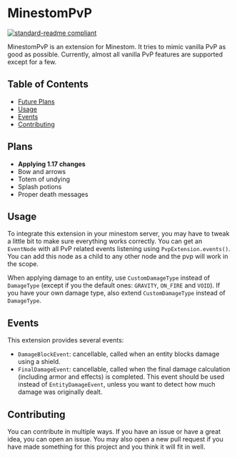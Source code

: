 # MinestomPvP

[![standard-readme compliant](https://img.shields.io/badge/readme%20style-standard-brightgreen.svg?style=flat-square)](https://github.com/RichardLitt/standard-readme)

MinestomPvP is an extension for Minestom.
It tries to mimic vanilla PvP as good as possible.
Currently, almost all vanilla PvP features are supported except for a few.

## Table of Contents

- [Future Plans](#plans)
- [Usage](#usage)
- [Events](#events)
- [Contributing](#contributing)

## Plans

- **Applying 1.17 changes**
- Bow and arrows
- Totem of undying
- Splash potions
- Proper death messages

## Usage

To integrate this extension in your minestom server, you may have to tweak a little bit to make sure everything works correctly.
You can get an `EventNode` with all PvP related events listening using `PvpExtension.events()`.
You can add this node as a child to any other node and the pvp will work in the scope.

When applying damage to an entity, use `CustomDamageType` instead of `DamageType` (except if you the default ones: `GRAVITY`, `ON_FIRE` and `VOID`).
If you have your own damage type, also extend `CustomDamageType` instead of `DamageType`.

## Events

This extension provides several events:

- `DamageBlockEvent`: cancellable, called when an entity blocks damage using a shield.
- `FinalDamageEvent`: cancellable, called when the final damage calculation (including armor and effects) is completed. This event should be used instead of `EntityDamageEvent`, unless you want to detect how much damage was originally dealt.

## Contributing

You can contribute in multiple ways. 
If you have an issue or have a great idea, you can open an issue.
You may also open a new pull request if you have made something for this project and you think it will fit in well.
